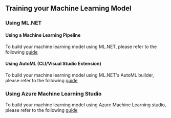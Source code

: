 ## Training your Machine Learning Model

### Using ML.NET
#### Using a Machine Learning Pipeline
To build your machine learning model using ML.NET, please refer to the following [guide](https://github.com/aslotte/mldotnet-real-time-data-streaming-workshop/blob/master/instructions/part1-mldotnet.md)

#### Using AutoML (CLI/Visual Studio Extension)
To build your machine learning model using ML.NET's AutoML builder, please refer to the following [guide](https://github.com/aslotte/mldotnet-real-time-data-streaming-workshop/blob/master/instructions/part1-automl.md)

### Using Azure Machine Learning Studio
To build your machine learning model using Azure Machine Learning studio, please refer to the following [guide](https://github.com/aslotte/mldotnet-real-time-data-streaming-workshop/blob/master/instructions/part1-azureml.md)
